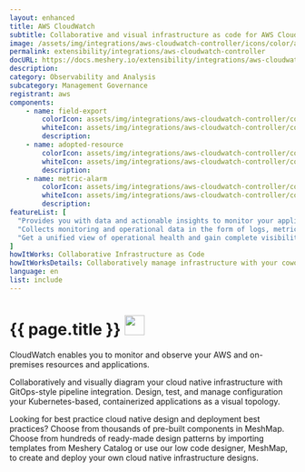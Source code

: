 ```yaml
---
layout: enhanced
title: AWS CloudWatch
subtitle: Collaborative and visual infrastructure as code for AWS CloudWatch
image: /assets/img/integrations/aws-cloudwatch-controller/icons/color/aws-cloudwatch-controller-color.svg
permalink: extensibility/integrations/aws-cloudwatch-controller
docURL: https://docs.meshery.io/extensibility/integrations/aws-cloudwatch-controller
description: 
category: Observability and Analysis
subcategory: Management Governance
registrant: aws
components: 
	- name: field-export
		colorIcon: assets/img/integrations/aws-cloudwatch-controller/components/field-export/icons/color/field-export-color.svg
		whiteIcon: assets/img/integrations/aws-cloudwatch-controller/components/field-export/icons/white/field-export-white.svg
		description: 
	- name: adopted-resource
		colorIcon: assets/img/integrations/aws-cloudwatch-controller/components/adopted-resource/icons/color/adopted-resource-color.svg
		whiteIcon: assets/img/integrations/aws-cloudwatch-controller/components/adopted-resource/icons/white/adopted-resource-white.svg
		description: 
	- name: metric-alarm
		colorIcon: assets/img/integrations/aws-cloudwatch-controller/components/metric-alarm/icons/color/metric-alarm-color.svg
		whiteIcon: assets/img/integrations/aws-cloudwatch-controller/components/metric-alarm/icons/white/metric-alarm-white.svg
		description: 
featureList: [
  "Provides you with data and actionable insights to monitor your applications, respond to system-wide performance changes, and optimize resource utilization.",
  "Collects monitoring and operational data in the form of logs, metrics, and traces.",
  "Get a unified view of operational health and gain complete visibility of your AWS resources, applications, and services running on AWS and on-premises."
]
howItWorks: Collaborative Infrastructure as Code
howItWorksDetails: Collaboratively manage infrastructure with your coworkers synchronously sharing the same designs.
language: en
list: include
---
```

<h1>{{ page.title }} <img src="{{ page.image }}" style="width: 35px; height: 35px;" /></h1>

<p>
CloudWatch enables you to monitor and observe your AWS and on-premises resources and applications.
</p>
<p>
    Collaboratively and visually diagram your cloud native infrastructure with GitOps-style pipeline integration. Design, test, and manage configuration your Kubernetes-based, containerized applications as a visual topology.
</p>
<p>
    Looking for best practice cloud native design and deployment best practices? Choose from thousands of pre-built components in MeshMap. Choose from hundreds of ready-made design patterns by importing templates from Meshery Catalog or use our low code designer, MeshMap, to create and deploy your own cloud native infrastructure designs.
</p>

